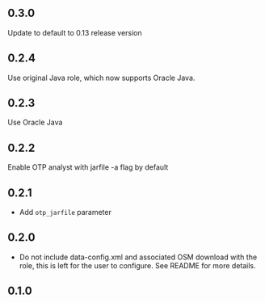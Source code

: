 ## 0.3.0

Update to default to 0.13 release version

## 0.2.4

Use original Java role, which now supports Oracle Java.

## 0.2.3

Use Oracle Java

## 0.2.2

Enable OTP analyst with jarfile -a flag by default

## 0.2.1

- Add `otp_jarfile` parameter

## 0.2.0

- Do not include data-config.xml and associated OSM download with the role,
    this is left for the user to configure. See README for more details.

## 0.1.0
